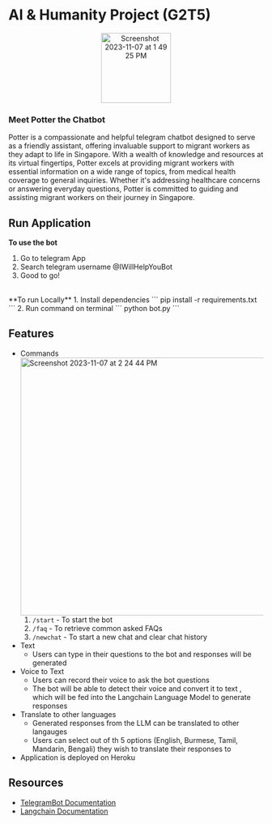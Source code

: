 
# AI & Humanity Project (G2T5)
<p align="center">
<img width="138" alt="Screenshot 2023-11-07 at 1 49 25 PM" src="https://github.com/dracolim/AIProject/assets/85498185/d156137d-d222-4a32-8b27-c410eb181c67">
</p>

### Meet Potter the Chatbot
Potter is a compassionate and helpful telegram chatbot designed to serve as a friendly assistant, offering invaluable support to migrant workers as they adapt to life in Singapore. With a wealth of knowledge and resources at its virtual fingertips, Potter excels at providing migrant workers with essential information on a wide range of topics, from medical health coverage to general inquiries. Whether it's addressing healthcare concerns or answering everyday questions, Potter is committed to guiding and assisting migrant workers on their journey in Singapore.

## Run Application
**To use the bot**
1. Go to telegram App
2. Search telegram username @IWillHelpYouBot
3. Good to go!
<br>
**To run Locally**
1. Install dependencies
```
  pip install -r requirements.txt
```
2. Run command on terminal
```
  python bot.py
```

## Features
- Commands </br>
<img width="509" alt="Screenshot 2023-11-07 at 2 24 44 PM" src="https://github.com/dracolim/AIProject/assets/85498185/3a36bd4e-96ec-467b-b6ca-2d3b861798ea"> </br>
  1. ```/start``` - To start the bot
  2. ```/faq``` - To retrieve common asked FAQs
  3. ```/newchat``` - To start a new chat and clear chat history
- Text
    - Users can type in their questions to the bot and responses will be generated
- Voice to Text
    - Users can record their voice to ask the bot questions
    - The bot will be able to detect their voice and convert it to text , which will be fed into the Langchain Language Model to generate  responses
- Translate to other languages
   - Generated responses from the LLM can be translated to other langauges
   - Users can select out of th 5 options (English, Burmese, Tamil, Mandarin, Bengali) they wish to translate their responses to
- Application is deployed on Heroku

## Resources

- [TelegramBot Documentation](https://pypi.org/project/pyTelegramBotAPI/)
- [Langchain Documentation](https://python.langchain.com/docs/get_started/introduction)

